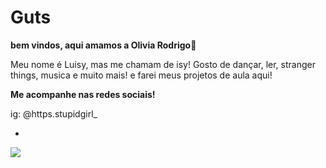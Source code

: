 # Guts
**bem vindos, aqui amamos a Olivia Rodrigo💜**

Meu nome é Luisy, mas me chamam de isy!
Gosto de dançar, ler, stranger things, musica e muito mais!
e farei meus projetos de aula aqui!

**Me acompanhe nas redes sociais!**

ig: @https.stupidgirl_

-
![](https://encrypted-tbn0.gstatic.com/images?q=tbn:ANd9GcRFXHTgIYKH1fxhMxmUunL2T6Ysr3jiKwV67w&s)
